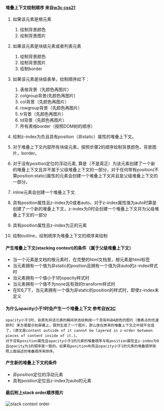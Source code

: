 
#### 堆叠上下文绘制顺序 来自[w3c css21](https://www.w3.org/TR/CSS21/zindex.html)

1. 如果该元素是根元素
	1. 绘制背景颜色
	2. 绘制背景图片

2. 如果该元素是块级元素或者列表元素
	1. 绘制背景颜色
	2. 绘制背景图片
	3. 绘制border
3. 如果该元素是块级表单，绘制顺序如下：
	1. 表格背景（先颜色再图片）
	2. colgroup背景(先颜色再图片)
	3. col背景（先颜色再图片）
	4. rowgroup背景（先颜色再图片）
	5. tr背景（先颜色再图片）
	6. td背景（先颜色再图片）
	7. 所有表格border（按照DOM树的顺序）
4. 绘制z-index为负且具有position（非static）属性的堆叠上下文。
5. 对于堆叠上下文内部所有块级元素，按照步骤2的顺序绘制背景颜色，背景图片，border。
6. 对于没有position定位的浮动元素, 算是（不是真正）为该元素创建了一个新的堆叠上下文且并不属于父级堆叠上下文的一部分，对于任何带有position(不算position:static)属性的元素会创建一个堆叠上下文并且是父级堆叠上下文的一部分。
7. inline元素会创建一个堆叠上下文.
8. 具有position属性且z-index为0或者auto。对于z-index属性值为auto时算是创建了一个新的堆叠上下文，z-index为0时会创建一个堆叠上下文并为父级堆叠上下文的一部分
9. 具有position属性且z-index为正的元素
10. 绘制outline，绘制顺序为堆叠上下文的顺序来绘制

#### 产生堆叠上下文(stacking context)的条件（属于父级堆叠上下文）
- 当一个元素是文档的根元素时，在完整的html文档里，根元素是html标签
- 当元素拥有一个值为非static的position且拥有一个值为非auto的z-index样式时
- 当元素拥有一个值小于1的opacity样式时
- 当元素拥有一个值不为none且有效的transform样式时
- 在IE6,7下，当元素拥有一个值为非static的position的样式时，即使z-index未定义

#### 为什么opacity小于1时会产生一个堆叠上下文 参考自[W3C](https://www.w3.org/TR/css3-color/)
	opacity小于1时，会首先将该元素的瞬间状态绘制成一个具有RGBA颜色的图片（像素点的优速排列）来方便展示到屏幕上，既然生成了一个图片，那么放在原来的堆叠上下文之中就不合适了，(原文是content outside of it cannot be layered in z-order between pieces of content inside of it.)。
	对于没有position属性且opacity小于1的元素的堆叠顺序与有position属性且z-index为0且opacity为1的顺序是一致的。如果有position布局且opacity小于1的元素的堆叠顺序按照上面描述的堆叠顺序来排序。

#### 产生新的堆叠上下文的条件
- 非position定位的浮动元素
- 具有poistion定位且z-index为auto的元素

#### 最后附上stack order顺序图片

![stack context order](http://resources.wumengqiang.com/images/stack-order.png "堆叠上下文顺序")
		
